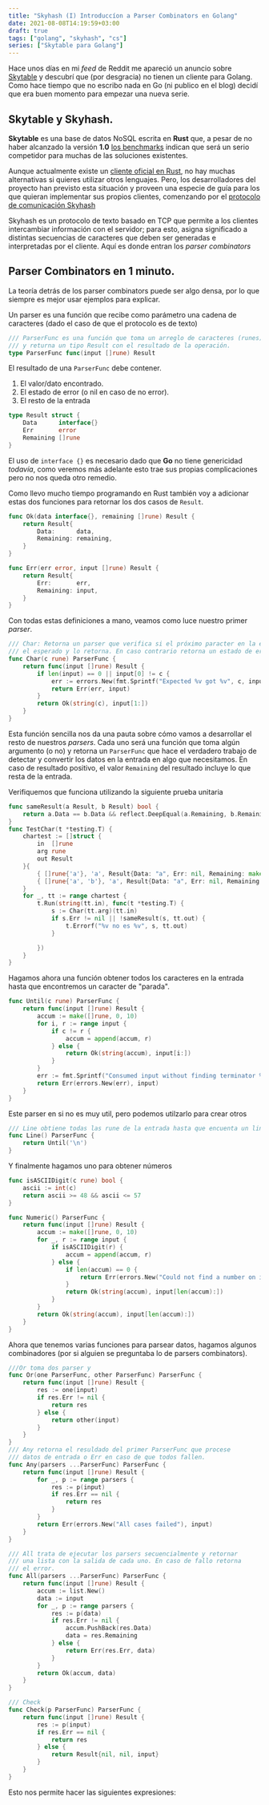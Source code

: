 ```yaml
---
title: "Skyhash (I) Introduccíon a Parser Combinators en Golang"
date: 2021-08-08T14:19:59+03:00
draft: true
tags: ["golang", "skyhash", "cs"]
series: ["Skytable para Golang"]
---
```


Hace unos días en mi *feed* de Reddit me apareció un anuncio sobre
[Skytable](https://github.com/skytable/skytable) y descubrí que (por
desgracia) no tienen un cliente para Golang. Como hace tiempo que no
escribo nada en Go (ni publico en el blog) decidí que era buen momento
para empezar una nueva serie.


## Skytable y Skyhash.

**Skytable** es una base de datos NoSQL escrita en **Rust** que, a
pesar de no haber alcanzado la versión **1.0** [los
benchmarks](https://github.com/ohsayan/sky-benches) indican que será
un serio competidor para muchas de las soluciones existentes.

Aunque actualmente existe un [cliente oficial en
Rust](https://github.com/skytable/client-rust), no hay muchas
alternativas si quieres utilizar otros lenguajes. Pero, los
desarrolladores del proyecto han previsto esta situación y proveen una
especie de guía para los que quieran implementar sus propios clientes,
comenzando por el [protocolo de
comunicación Skyhash](https://docs.skytable.io/protocol/skyhash/)

Skyhash es un protocolo de texto basado en TCP que permite a los
clientes intercambiar información con el servidor; para esto, asigna
significado a distintas secuencias de caracteres que deben ser
generadas e interpretadas por el cliente. Aquí es donde entran los
*parser combinators*

## Parser Combinators en 1 minuto.

La teoría detrás de los parser combinators puede ser algo densa, por
lo que siempre es mejor usar ejemplos para explicar.

Un parser es una función que recibe como parámetro una cadena de
caracteres (dado el caso de que el protocolo es de texto)

```go
/// ParserFunc es una función que toma un arreglo de caracteres (runes)
/// y returna un tipo Result con el resultado de la operación.
type ParserFunc func(input []rune) Result
```

El resultado de una `ParserFunc` debe contener.

1. El valor/dato encontrado.
2. El estado de error (o nil en caso de no error).
3. El resto de la entrada

```go
type Result struct {
    Data      interface{}
    Err       error
    Remaining []rune
}
```

El uso de `interface {}` es necesario dado que **Go** no tiene
genericidad *todavía*, como veremos más adelante esto trae sus propias
complicaciones pero no nos queda otro remedio.

Como llevo mucho tiempo programando en Rust también voy a adicionar
estas dos funciones para retornar los dos casos de `Result`.

```go
func Ok(data interface{}, remaining []rune) Result {
    return Result{
        Data:      data,
        Remaining: remaining,
    }
}

func Err(err error, input []rune) Result {
    return Result{
        Err:       err,
        Remaining: input,
    }
}
```

Con todas estas definiciones a mano, veamos como luce nuestro primer
*parser*.

```go
/// Char: Retorna un parser que verifica si el próximo paracter en la entrada es
/// el esperado y lo retorna. En caso contrario retorna un estado de error.
func Char(c rune) ParserFunc {
    return func(input []rune) Result {
        if len(input) == 0 || input[0] != c {
            err := errors.New(fmt.Sprintf("Expected %v got %v", c, input[0]))
            return Err(err, input)
        }
        return Ok(string(c), input[1:])
    }
}
```

Esta función sencilla nos da una pauta sobre cómo vamos a desarrollar
el resto de nuestros *parsers*. Cada uno será una función que toma
algún argumento (o no) y retorna un `ParserFunc` que hace el verdadero
trabajo de detectar y convertir los datos en la entrada en algo que
necesitamos. En caso de resultado positivo, el valor `Remaining` del
resultado incluye lo que resta de la entrada.

Verifiquemos que funciona utilizando la siguiente prueba unitaria

```go
func sameResult(a Result, b Result) bool {
    return a.Data == b.Data && reflect.DeepEqual(a.Remaining, b.Remaining)
}
func TestChar(t *testing.T) {
    chartest := []struct {
        in  []rune
        arg rune
        out Result
    }{
        { []rune{'a'}, 'a', Result{Data: "a", Err: nil, Remaining: make([]rune, 0)} },
        { []rune{'a', 'b'}, 'a', Result{Data: "a", Err: nil, Remaining: []rune{'b'}} },
    }
    for _, tt := range chartest {
        t.Run(string(tt.in), func(t *testing.T) {
            s := Char(tt.arg)(tt.in)
            if s.Err != nil || !sameResult(s, tt.out) {
                t.Errorf("%v no es %v", s, tt.out)
            }

        })
    }
}
```

Hagamos ahora una función obtener todos los caracteres en la entrada
hasta que encontremos un caracter de "parada".

```go
func Until(c rune) ParserFunc {
    return func(input []rune) Result {
        accum := make([]rune, 0, 10)
        for i, r := range input {
            if c != r {
                accum = append(accum, r)
            } else {
                return Ok(string(accum), input[i:])
            }
        }
        err := fmt.Sprintf("Consumed input without finding terminator %v", c)
        return Err(errors.New(err), input)
    }
}
```

Este parser en si no es muy util, pero podemos utilzarlo para crear otros

```go
/// Line obtiene todas las rune de la entrada hasta que encuenta un line feed
func Line() ParserFunc {
    return Until('\n')
}
```

Y finalmente hagamos uno para obtener números

```go
func isASCIIDigit(c rune) bool {
    ascii := int(c)
    return ascii >= 48 && ascii <= 57
}

func Numeric() ParserFunc {
    return func(input []rune) Result {
        accum := make([]rune, 0, 10)
        for _, r := range input {
            if isASCIIDigit(r) {
                accum = append(accum, r)
            } else {
                if len(accum) == 0 {
                    return Err(errors.New("Could not find a number on input"), input)
                }
                return Ok(string(accum), input[len(accum):])
            }
        }
        return Ok(string(accum), input[len(accum):])
    }
}
```

Ahora que tenemos varias funciones para parsear datos, hagamos algunos
combinadores (por si alguien se preguntaba lo de parsers combinators).

```go
///Or toma dos parser y
func Or(one ParserFunc, other ParserFunc) ParserFunc {
    return func(input []rune) Result {
        res := one(input)
        if res.Err != nil {
            return res
        } else {
            return other(input)
        }
    }
}
/// Any retorna el resuldado del primer ParserFunc que procese
/// datos de entrada o Err en caso de que todos fallen.
func Any(parsers ...ParserFunc) ParserFunc {
    return func(input []rune) Result {
        for _, p := range parsers {
            res := p(input)
            if res.Err == nil {
                return res
            }
        }
        return Err(errors.New("All cases failed"), input)
    }
}

/// All trata de ejecutar los parsers secuencialmente y retornar
/// una lista con la salida de cada uno. En caso de fallo retorna
/// el error.
func All(parsers ...ParserFunc) ParserFunc {
    return func(input []rune) Result {
        accum := list.New()
        data := input
        for _, p := range parsers {
            res := p(data)
            if res.Err != nil {
                accum.PushBack(res.Data)
                data = res.Remaining
            } else {
                return Err(res.Err, data)
            }
        }
        return Ok(accum, data)
    }
}

/// Check
func Check(p ParserFunc) ParserFunc {
    return func(input []rune) Result {
        res := p(input)
        if res.Err == nil {
            return res
        } else {
            return Result{nil, nil, input}
        }
    }
}
```

Esto nos permite hacer las siguientes expresiones:

```go

```
